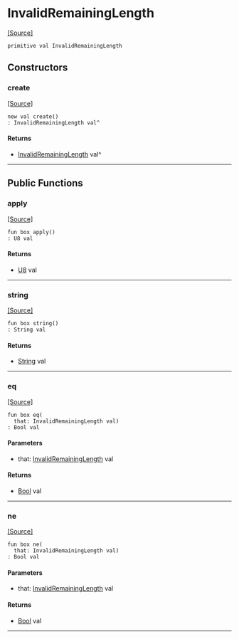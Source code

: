 # InvalidRemainingLength
<span class="source-link">[[Source]](src/mqtt-primitives/errorCodes.md#L-0-20)</span>
```pony
primitive val InvalidRemainingLength
```

## Constructors

### create
<span class="source-link">[[Source]](src/mqtt-primitives/errorCodes.md#L-0-20)</span>


```pony
new val create()
: InvalidRemainingLength val^
```

#### Returns

* [InvalidRemainingLength](mqtt-primitives-InvalidRemainingLength.md) val^

---

## Public Functions

### apply
<span class="source-link">[[Source]](src/mqtt-primitives/errorCodes.md#L-0-20)</span>


```pony
fun box apply()
: U8 val
```

#### Returns

* [U8](builtin-U8.md) val

---

### string
<span class="source-link">[[Source]](src/mqtt-primitives/errorCodes.md#L-0-20)</span>


```pony
fun box string()
: String val
```

#### Returns

* [String](builtin-String.md) val

---

### eq
<span class="source-link">[[Source]](src/mqtt-primitives/errorCodes.md#L-0-20)</span>


```pony
fun box eq(
  that: InvalidRemainingLength val)
: Bool val
```
#### Parameters

*   that: [InvalidRemainingLength](mqtt-primitives-InvalidRemainingLength.md) val

#### Returns

* [Bool](builtin-Bool.md) val

---

### ne
<span class="source-link">[[Source]](src/mqtt-primitives/errorCodes.md#L-0-20)</span>


```pony
fun box ne(
  that: InvalidRemainingLength val)
: Bool val
```
#### Parameters

*   that: [InvalidRemainingLength](mqtt-primitives-InvalidRemainingLength.md) val

#### Returns

* [Bool](builtin-Bool.md) val

---

